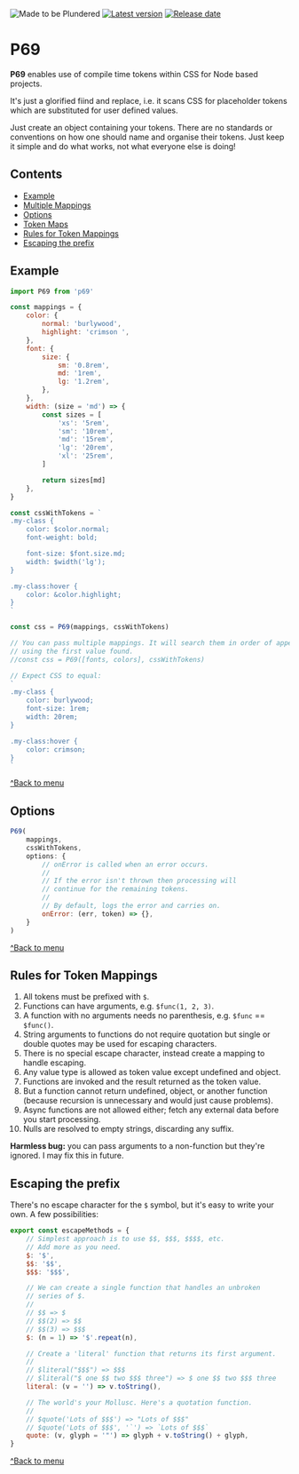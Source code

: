 ![Made to be Plundered](https://img.shields.io/badge/Made%20to%20be%20Plundered-royalblue)
[![Latest version](https://img.shields.io/github/v/release/PaulioRandall/p69)](https://github.com/PaulioRandall/p69/releases)
[![Release date](https://img.shields.io/github/release-date/PaulioRandall/p69)](https://github.com/PaulioRandall/p69/releases)

# P69

**P69** enables use of compile time tokens within CSS for Node based projects.

It's just a glorified fiind and replace, i.e. it scans CSS for placeholder tokens which are substituted for user defined values.

Just create an object containing your tokens. There are no standards or conventions on how one should name and organise their tokens. Just keep it simple and do what works, not what everyone else is doing!

## Contents

- [Example](#example)
- [Multiple Mappings](#multiple-mappings)
- [Options](#options)
- [Token Maps](#token-maps)
- [Rules for Token Mappings](#rules-for-token-mappings)
- [Escaping the prefix](#escaping-the-prefix)

## Example

```js
import P69 from 'p69'

const mappings = {
	color: {
		normal: 'burlywood',
		highlight: 'crimson ',
	},
	font: {
		size: {
			sm: '0.8rem',
			md: '1rem',
			lg: '1.2rem',
		},
	},
	width: (size = 'md') => {
		const sizes = [
			'xs': '5rem',
			'sm': '10rem',
			'md': '15rem',
			'lg': '20rem',
			'xl': '25rem',
		]

		return sizes[md]
	},
}

const cssWithTokens = `
.my-class {
	color: $color.normal;
	font-weight: bold;

	font-size: $font.size.md;
	width: $width('lg');
}

.my-class:hover {
	color: &color.highlight;
}
`

const css = P69(mappings, cssWithTokens)

// You can pass multiple mappings. It will search them in order of appearance
// using the first value found.
//const css = P69([fonts, colors], cssWithTokens)

// Expect CSS to equal:
`
.my-class {
	color: burlywood;
	font-size: 1rem;
	width: 20rem;
}

.my-class:hover {
	color: crimson;
}
`
```

[^Back to menu](#explore)

## Options

```js
P69(
	mappings,
	cssWithTokens,
	options: {
		// onError is called when an error occurs.
		//
		// If the error isn't thrown then processing will
		// continue for the remaining tokens.
		//
		// By default, logs the error and carries on.
		onError: (err, token) => {},
	}
)
```

[^Back to menu](#explore)

## Rules for Token Mappings

1. All tokens must be prefixed with `$`.
2. Functions can have arguments, e.g. `$func(1, 2, 3)`.
3. A function with no arguments needs no parenthesis, e.g. `$func` == `$func()`.
4. String arguments to functions do not require quotation but single or double quotes may be used for escaping characters.
5. There is no special escape character, instead create a mapping to handle escaping.
6. Any value type is allowed as token value except undefined and object.
7. Functions are invoked and the result returned as the token value.
8. But a function cannot return undefined, object, or another function (because recursion is unnecessary and would just cause problems).
9. Async functions are not allowed either; fetch any external data before you start processing.
10. Nulls are resolved to empty strings, discarding any suffix.

**Harmless bug:** you can pass arguments to a non-function but they're ignored. I may fix this in future.

## Escaping the prefix

There's no escape character for the `$` symbol, but it's easy to write your own. A few possibilities:

```js
export const escapeMethods = {
	// Simplest approach is to use $$, $$$, $$$$, etc.
	// Add more as you need.
	$: '$',
	$$: '$$',
	$$$: '$$$',

	// We can create a single function that handles an unbroken
	// series of $.
	//
	// $$ => $
	// $$(2) => $$
	// $$(3) => $$$
	$: (n = 1) => '$'.repeat(n),

	// Create a 'literal' function that returns its first argument.
	//
	// $literal("$$$") => $$$
	// $literal("$ one $$ two $$$ three") => $ one $$ two $$$ three
	literal: (v = '') => v.toString(),

	// The world's your Mollusc. Here's a quotation function.
	//
	// $quote('Lots of $$$') => "Lots of $$$"
	// $quote('Lots of $$$', '`') => `Lots of $$$`
	quote: (v, glyph = '"') => glyph + v.toString() + glyph,
}
```

[^Back to menu](#explore)
